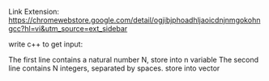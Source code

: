 Link Extension: https://chromewebstore.google.com/detail/ogjibjphoadhljaoicdnjnmgokohngcc?hl=vi&utm_source=ext_sidebar

write c++ to get input: 

The first line contains a natural number N, store into n variable
The second line contains N integers, separated by spaces. store into vector

